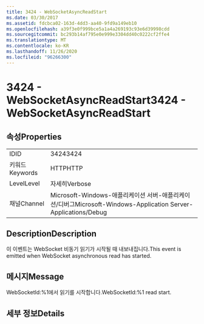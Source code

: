 ```yaml
---
title: 3424 - WebSocketAsyncReadStart
ms.date: 03/30/2017
ms.assetid: fdcbca02-163d-4dd3-aa40-9fd9a149eb10
ms.openlocfilehash: a39f3e0f999bce5a1a4a269193c93e6d39998cdd
ms.sourcegitcommit: bc293b14af795e0e999e3304dd40c0222cf2ffe4
ms.translationtype: MT
ms.contentlocale: ko-KR
ms.lasthandoff: 11/26/2020
ms.locfileid: "96266300"
---
```

# <a name="3424---websocketasyncreadstart"></a><span data-ttu-id="caa6d-102">3424 - WebSocketAsyncReadStart</span><span class="sxs-lookup"><span data-stu-id="caa6d-102">3424 - WebSocketAsyncReadStart</span></span>

## <a name="properties"></a><span data-ttu-id="caa6d-103">속성</span><span class="sxs-lookup"><span data-stu-id="caa6d-103">Properties</span></span>  
  
|||  
|-|-|  
|<span data-ttu-id="caa6d-104">ID</span><span class="sxs-lookup"><span data-stu-id="caa6d-104">ID</span></span>|<span data-ttu-id="caa6d-105">3424</span><span class="sxs-lookup"><span data-stu-id="caa6d-105">3424</span></span>|  
|<span data-ttu-id="caa6d-106">키워드</span><span class="sxs-lookup"><span data-stu-id="caa6d-106">Keywords</span></span>|<span data-ttu-id="caa6d-107">HTTP</span><span class="sxs-lookup"><span data-stu-id="caa6d-107">HTTP</span></span>|  
|<span data-ttu-id="caa6d-108">Level</span><span class="sxs-lookup"><span data-stu-id="caa6d-108">Level</span></span>|<span data-ttu-id="caa6d-109">자세히</span><span class="sxs-lookup"><span data-stu-id="caa6d-109">Verbose</span></span>|  
|<span data-ttu-id="caa6d-110">채널</span><span class="sxs-lookup"><span data-stu-id="caa6d-110">Channel</span></span>|<span data-ttu-id="caa6d-111">Microsoft-Windows-애플리케이션 서버-애플리케이션/디버그</span><span class="sxs-lookup"><span data-stu-id="caa6d-111">Microsoft-Windows-Application Server-Applications/Debug</span></span>|  
  
## <a name="description"></a><span data-ttu-id="caa6d-112">Description</span><span class="sxs-lookup"><span data-stu-id="caa6d-112">Description</span></span>  

 <span data-ttu-id="caa6d-113">이 이벤트는 WebSocket 비동기 읽기가 시작될 때 내보내집니다.</span><span class="sxs-lookup"><span data-stu-id="caa6d-113">This event is emitted when WebSocket asynchronous read has started.</span></span>  
  
## <a name="message"></a><span data-ttu-id="caa6d-114">메시지</span><span class="sxs-lookup"><span data-stu-id="caa6d-114">Message</span></span>  

 <span data-ttu-id="caa6d-115">WebSocketId:%1에서 읽기를 시작합니다.</span><span class="sxs-lookup"><span data-stu-id="caa6d-115">WebSocketId:%1 read start.</span></span>  
  
## <a name="details"></a><span data-ttu-id="caa6d-116">세부 정보</span><span class="sxs-lookup"><span data-stu-id="caa6d-116">Details</span></span>
